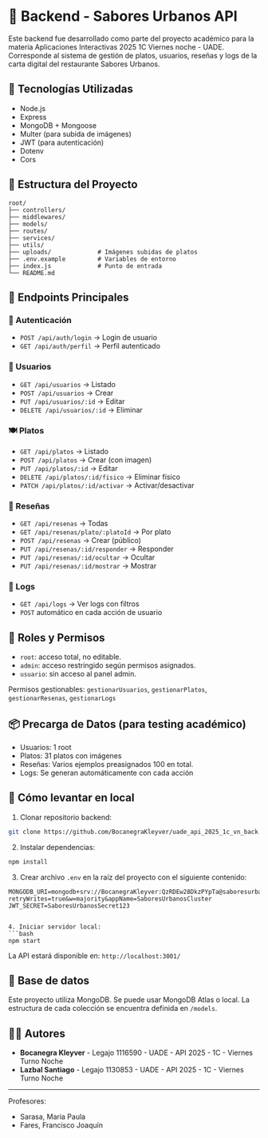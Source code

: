 # 🧾 Backend - Sabores Urbanos API

Este backend fue desarrollado como parte del proyecto académico para la materia Aplicaciones Interactivas 2025 1C Viernes noche - UADE. Corresponde al sistema de gestión de platos, usuarios, reseñas y logs de la carta digital del restaurante Sabores Urbanos.

## 🧰 Tecnologías Utilizadas

- Node.js
- Express
- MongoDB + Mongoose
- Multer (para subida de imágenes)
- JWT (para autenticación)
- Dotenv
- Cors

## 📁 Estructura del Proyecto

```
root/
├── controllers/
├── middlewares/
├── models/
├── routes/
├── services/
├── utils/
├── uploads/             # Imágenes subidas de platos
├── .env.example         # Variables de entorno
├── index.js             # Punto de entrada
└── README.md
```

## 🚀 Endpoints Principales

### 🔐 Autenticación

- `POST /api/auth/login` → Login de usuario
- `GET /api/auth/perfil` → Perfil autenticado

### 👤 Usuarios

- `GET /api/usuarios` → Listado
- `POST /api/usuarios` → Crear
- `PUT /api/usuarios/:id` → Editar
- `DELETE /api/usuarios/:id` → Eliminar

### 🍽️ Platos

- `GET /api/platos` → Listado
- `POST /api/platos` → Crear (con imagen)
- `PUT /api/platos/:id` → Editar
- `DELETE /api/platos/:id/fisico` → Eliminar físico
- `PATCH /api/platos/:id/activar` → Activar/desactivar

### 📝 Reseñas

- `GET /api/resenas` → Todas
- `GET /api/resenas/plato/:platoId` → Por plato
- `POST /api/resenas` → Crear (público)
- `PUT /api/resenas/:id/responder` → Responder
- `PUT /api/resenas/:id/ocultar` → Ocultar
- `PUT /api/resenas/:id/mostrar` → Mostrar

### 📜 Logs

- `GET /api/logs` → Ver logs con filtros
- `POST` automático en cada acción de usuario

## 🔐 Roles y Permisos

- `root`: acceso total, no editable.
- `admin`: acceso restringido según permisos asignados.
- `usuario`: sin acceso al panel admin.

Permisos gestionables: `gestionarUsuarios`, `gestionarPlatos`, `gestionarResenas`, `gestionarLogs`

## 📦 Precarga de Datos (para testing académico)

- Usuarios: 1 root
- Platos: 31 platos con imágenes
- Reseñas: Varios ejemplos preasignados 100 en total.
- Logs: Se generan automáticamente con cada acción

## 🔧 Cómo levantar en local

1. Clonar repositorio backend:

```bash
git clone https://github.com/BocanegraKleyver/uade_api_2025_1c_vn_back.git
```

2. Instalar dependencias:

```bash
npm install
```

3. Crear archivo `.env` en la raíz del proyecto con el siguiente contenido:

````env
MONGODB_URI=mongodb+srv://BocanegraKleyver:QzRDEw28DkzPYpTa@saboresurbanoscluster.mfn9vy8.mongodb.net/saboresurbanos?retryWrites=true&w=majority&appName=SaboresUrbanosCluster
JWT_SECRET=SaboresUrbanosSecret123


4. Iniciar servidor local:
```bash
npm start
````

La API estará disponible en: `http://localhost:3001/`

## 🧪 Base de datos

Este proyecto utiliza MongoDB. Se puede usar MongoDB Atlas o local. La estructura de cada colección se encuentra definida en `/models`.

## 👨‍💻 Autores

- **Bocanegra Kleyver** - Legajo 1116590 - UADE - API 2025 - 1C - Viernes Turno Noche
- **Lazbal Santiago** - Legajo 1130853 - UADE - API 2025 - 1C - Viernes Turno Noche

---

Profesores:

- Sarasa, Maria Paula
- Fares, Francisco Joaquín
